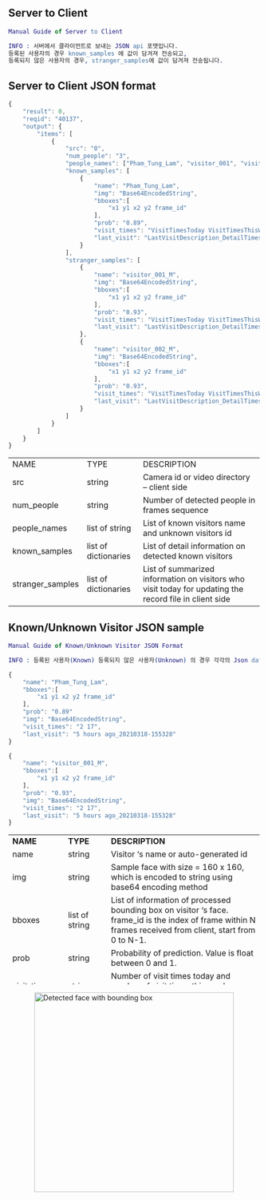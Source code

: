 
## Server to Client
```erlang
Manual Guide of Server to Client

INFO : 서버에서 클라이언트로 보내는 JSON api 포맷입니다.
등록된 사용자의 경우 known_samples 에 값이 담겨져 전송되고,
등록되지 않은 사용자의 경우, stranger_samples에 값이 담겨져 전송됩니다.

```

## Server to Client JSON format
```js
{
    "result": 0,
    "reqid": "40137",
    "output": {
        "items": [
            {
                "src": "0",
                "num_people": "3",
                "people_names": ["Pham_Tung_Lam", "visitor_001", "visitor_002"],
                "known_samples": [
                    {
                        "name": "Pham_Tung_Lam",
                        "img": "Base64EncodedString",
                        "bboxes":[
                            "x1 y1 x2 y2 frame_id"
                        ],
                        "prob": "0.89",
                        "visit_times": "VisitTimesToday VisitTimesThisWeek",
                        "last_visit": "LastVisitDescription_DetailTimestamp"
                    } 
                ],
                "stranger_samples": [
                    {
                        "name": "visitor_001_M",
                        "img": "Base64EncodedString",
                        "bboxes":[
                            "x1 y1 x2 y2 frame_id"
                        ],
                        "prob": "0.93",
                        "visit_times": "VisitTimesToday VisitTimesThisWeek",
                        "last_visit": "LastVisitDescription_DetailTimestamp" 
                    },
                    {
                        "name": "visitor_002_M",
                        "img": "Base64EncodedString",
                        "bboxes":[
                            "x1 y1 x2 y2 frame_id"
                        ],
                        "prob": "0.93",
                        "visit_times": "VisitTimesToday VisitTimesThisWeek",
                        "last_visit": "LastVisitDescription_DetailTimestamp" 
                    }
                ]
            }
        ]
    }
}
```



<table>
<tr>
<td>NAME</td>
<td>TYPE</td>
<td>DESCRIPTION</td>
</tr>
<tr>
<td>src</td>
<td>string</td>
<td>Camera id or video directory – client side</td>
</tr>
<tr>
<td>num_people</td>
<td>string</td>
<td>Number of detected people in frames sequence</td>
</tr>
<tr>
<td>people_names</td>
<td>list of string</td>
<td>List of known visitors name and unknown visitors id</td>
</tr>
<tr>
<td>known_samples</td>
<td>list of dictionaries</td>
<td>List of detail information on detected known visitors</td>
</tr>
<tr>
<td>stranger_samples</td>
<td>list of dictionaries</td>
<td>List of summarized information on visitors who visit today for updating the record file in client side</td>
</tr>
</table>




## Known/Unknown Visitor JSON sample

```erlang
Manual Guide of Known/Unknown Visitor JSON Format

INFO : 등록된 사용자(Known) 등록되지 않은 사용자(Unknown) 의 경우 각각의 Json data 포맷은 다음과 같습니다. 등록되지 않은 사용자의 경우, 자동생성된 아이디로 구분짓습니다.

```


```js
{
    "name": "Pham_Tung_Lam",
    "bboxes":[
        "x1 y1 x2 y2 frame_id"
    ],
    "prob": "0.89"
    "img": "Base64EncodedString",
    "visit_times": "2 17",
    "last_visit": "5 hours ago_20210318-155328"
}
```
```js
{
    "name": "visitor_001_M",
    "bboxes":[
        "x1 y1 x2 y2 frame_id"
    ],
    "prob": "0.93",
    "img": "Base64EncodedString",
    "visit_times": "2 17",
    "last_visit": "5 hours ago_20210318-155328" 
}
```

<table style="height: 300px;" width="424">
<tr>
<td style="width: 139px;"><strong>NAME</strong></td>
<td style="width: 139px;"><strong>TYPE</strong></td>
<td style="width: 750px;"><strong>DESCRIPTION</strong></td>
</tr>
<tr>
<td style="width: 139px;">name</td>
<td style="width: 139px;">string</td>
<td style="width: 750px;">Visitor ‘s name or auto-generated id</td>
</tr>
<tr>
<td style="width: 139px;">img</td>
<td style="width: 139px;">string</td>
<td style="width: 750px;">Sample face with size = 160 x 160, which is encoded to string using base64 encoding method</td>
</tr>
<tr>
<td style="width: 139px;">bboxes</td>
<td style="width: 139px;">list of string</td>
<td style="width: 750px;">List of information of processed bounding box on visitor ‘s face. frame_id is the index of frame within N frames received from client, start from 0 to N-1.</td>
</tr>
<tr>
<td style="width: 139px;">prob</td>
<td style="width: 139px;">string</td>
<td style="width: 750px;">Probability of prediction. Value is float between 0 and 1.</td>
</tr>
<tr>
<td style="width: 139px;">visit_times</td>
<td style="width: 139px;">string</td>
<td style="width: 750px;">Number of visit times today and number of visit times this week, separated by one space-unit</td>
</tr>
<tr>
<td style="width: 139px;">last_visit</td>
<td style="width: 139px;">string</td>
<td style="width: 750px;">Human-readable description for last visit timestamp with detail timestamp, separated by “_”</td>
</tr>
</table>


<img src="Facial_bbox.jpg" alt="Detected face with bounding box" style="width:400px;" class="center">
<head>
<meta name="viewport" content="width=device-width, initial-scale=1">
<style>
img {
  display: block;
  margin-left: auto;
  margin-right: auto;
}
</style>
</head>
